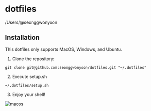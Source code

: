 dotfiles
=========

/Users/@seonggwonyoon

Installation
------------

This dotfiles only supports MacOS, Windows, and Ubuntu.

  1. Clone the repository:

    git clone git@github.com:seonggwonyoon/dotfiles.git "~/.dotfiles"

  2. Execute setup.sh

	~/.dotfiles/setup.sh

  3. Enjoy your shell!

![macos](https://raw.githubusercontent.com/seonggwonyoon/dotfiles/master/assets/macos.png)
